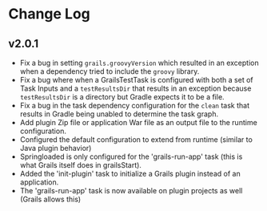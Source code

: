 # Change Log

## v2.0.1

+ Fix a bug in setting `grails.groovyVersion` which resulted in an exception when a dependency tried to include the
  `groovy` library.
+ Fix a bug where when a GrailsTestTask is configured with both a set of Task Inputs and a `testResultsDir` that
  results in an exception because `testResultsDir` is a directory but Gradle expects it to be a file.
+ Fix a bug in the task dependency configuration for the `clean` task that results in Gradle being unabled to determine
  the task graph.
+ Add plugin Zip file or application War file as an output file to the runtime configuration.
+ Configured the default configuration to extend from runtime (similar to Java plugin behavior)
+ Springloaded is only configured for the 'grails-run-app' task (this is what Grails itself does in grailsStart).
+ Added the 'init-plugin' task to initialize a Grails plugin instead of an application.
+ The 'grails-run-app' task is now available on plugin projects as well (Grails allows this)
